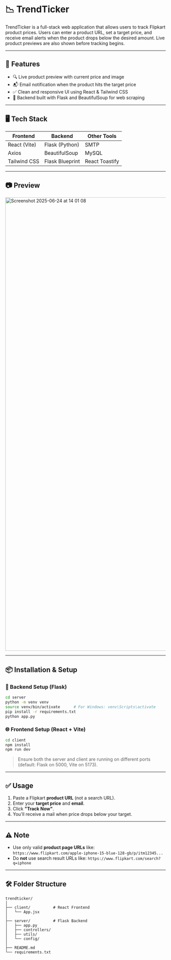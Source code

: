 # 📉 TrendTicker

TrendTicker is a full-stack web application that allows users to track Flipkart product prices. Users can enter a product URL, set a target price, and receive email alerts when the product drops below the desired amount. Live product previews are also shown before tracking begins.

---

## 🚀 Features

- 🔍 Live product preview with current price and image
- 📬 Email notification when the product hits the target price
- ✅ Clean and responsive UI using React & Tailwind CSS
- 🔧 Backend built with Flask and BeautifulSoup for web scraping

---

## 🖥️ Tech Stack

| Frontend      | Backend         | Other Tools         |
|---------------|------------------|---------------------|
| React (Vite)  | Flask (Python)   | SMTP   |
| Axios         | BeautifulSoup    | MySQL     |
| Tailwind CSS  | Flask Blueprint  | React Toastify      |

---

## 📷 Preview

<img width="1420" alt="Screenshot 2025-06-24 at 14 01 08" src="https://github.com/user-attachments/assets/6bb23e8a-2761-4a3b-841d-22d35824cabb" />

---

## 📦 Installation & Setup

### 🔧 Backend Setup (Flask)

```bash
cd server
python -m venv venv
source venv/bin/activate      # For Windows: venv\Scripts\activate
pip install -r requirements.txt
python app.py
````

### 🌐 Frontend Setup (React + Vite)

```bash
cd client
npm install
npm run dev
```

> Ensure both the server and client are running on different ports (default: Flask on 5000, Vite on 5173).

---

## ✅ Usage

1. Paste a Flipkart **product URL** (not a search URL).
2. Enter your **target price** and **email**.
3. Click **"Track Now"**.
4. You'll receive a mail when price drops below your target.

---

## ⚠️ Note

* Use only valid **product page URLs** like:
  `https://www.flipkart.com/apple-iphone-15-blue-128-gb/p/itm12345...`
* Do **not** use search result URLs like:
  `https://www.flipkart.com/search?q=iphone`

---

## 🛠️ Folder Structure

```
trendticker/
│
├── client/          # React Frontend
│   └── App.jsx
│
├── server/          # Flask Backend
│   ├── app.py
│   ├── controllers/
│   ├── utils/
│   └── config/
│
├── README.md
└── requirements.txt
